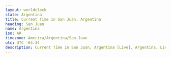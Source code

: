 ```yaml
---
layout: worldclock
state: Argentina
title: Current Time in San Juan, Argentina
heading: San Juan
name: Argentina
iso: AR
timezone: America/Argentina/San_Juan
utc: UTC -04:34
description: Current Time in San Juan, Argentina [Live], Argentina. Live update now time in San Juan, timezone America/Argentina/San_Juan, UTC -04:34, Country ISO code & Current Local Time.
---
```


